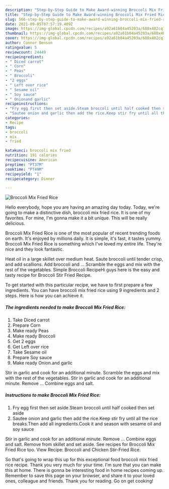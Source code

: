 ```yaml
---
description: "Step-by-Step Guide to Make Award-winning Broccoli Mix Fried Rice"
title: "Step-by-Step Guide to Make Award-winning Broccoli Mix Fried Rice"
slug: 566-step-by-step-guide-to-make-award-winning-broccoli-mix-fried-rice
date: 2021-09-05T07:57:19.409Z
image: https://img-global.cpcdn.com/recipes/a92a61b04a45203a/680x482cq70/broccoli-mix-fried-rice-recipe-main-photo.jpg
thumbnail: https://img-global.cpcdn.com/recipes/a92a61b04a45203a/680x482cq70/broccoli-mix-fried-rice-recipe-main-photo.jpg
cover: https://img-global.cpcdn.com/recipes/a92a61b04a45203a/680x482cq70/broccoli-mix-fried-rice-recipe-main-photo.jpg
author: Connor Benson
ratingvalue: 5
reviewcount: 24449
recipeingredient:
- " Diced carrot"
- " Corn"
- " Peas"
- " Broccoli"
- "2 eggs"
- " Left over rice"
- " Sesame oil"
- " Soy sauce"
- " Onionand garlic"
recipeinstructions:
- "Fry egg first then set aside.Steam broccoli until half cooked then set aside"
- "Sautee onion and garlic then add the rice.Keep stir fry until all the rice breaks.Then add all ingredients.Cook it and season with sesame oil and soy sauce"
categories:
- Recipe
tags:
- broccoli
- mix
- fried

katakunci: broccoli mix fried 
nutrition: 191 calories
recipecuisine: American
preptime: "PT37M"
cooktime: "PT49M"
recipeyield: "1"
recipecategory: Dinner

---
```



![Broccoli Mix Fried Rice](https://img-global.cpcdn.com/recipes/a92a61b04a45203a/680x482cq70/broccoli-mix-fried-rice-recipe-main-photo.jpg)

Hello everybody, hope you are having an amazing day today. Today, we're going to make a distinctive dish, broccoli mix fried rice. It is one of my favorites. For mine, I'm gonna make it a bit unique. This will be really delicious.

Broccoli Mix Fried Rice is one of the most popular of recent trending foods on earth. It's enjoyed by millions daily. It is simple, it's fast, it tastes yummy. Broccoli Mix Fried Rice is something which I've loved my entire life. They're nice and they look fantastic.

Heat oil in a large skillet over medium heat. Saute broccoli until tender crisp, and add scallions. Add broccoli and … Scramble the eggs and mix with the rest of the vegetables. Simple Broccoli RecipeHi guys here is the easy and tasty recipe for Broccoli Stir Fried Recipe.


To get started with this particular recipe, we have to first prepare a few ingredients. You can have broccoli mix fried rice using 9 ingredients and 2 steps. Here is how you can achieve it.

<!--inarticleads1-->

##### The ingredients needed to make Broccoli Mix Fried Rice:

1. Take  Diced carrot
1. Prepare  Corn
1. Make ready  Peas
1. Make ready  Broccoli
1. Get 2 eggs
1. Get  Left over rice
1. Take  Sesame oil
1. Prepare  Soy sauce
1. Make ready  Onion.and garlic


Stir in garlic and cook for an additional minute. Scramble the eggs and mix with the rest of the vegetables. Stir in garlic and cook for an additional minute. Remove … Combine eggs and salt. 

<!--inarticleads2-->

##### Instructions to make Broccoli Mix Fried Rice:

1. Fry egg first then set aside.Steam broccoli until half cooked then set aside
1. Sautee onion and garlic then add the rice.Keep stir fry until all the rice breaks.Then add all ingredients.Cook it and season with sesame oil and soy sauce


Stir in garlic and cook for an additional minute. Remove … Combine eggs and salt. Remove from skillet and set aside. See recipes for Broccoli Mix Fried Rice too. View Recipe: Broccoli and Chicken Stir-Fried Rice. 

So that's going to wrap this up for this exceptional food broccoli mix fried rice recipe. Thank you very much for your time. I'm sure that you can make this at home. There is gonna be interesting food in home recipes coming up. Remember to save this page on your browser, and share it to your loved ones, colleague and friends. Thank you for reading. Go on get cooking!
